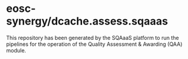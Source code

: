# eosc-synergy/dcache.assess.sqaaas
This repository has been generated by the SQAaaS platform to run the pipelines
for the operation of the
Quality Assessment & Awarding (QAA)
module.